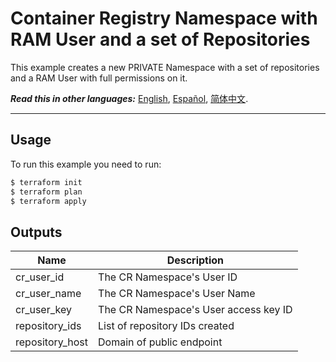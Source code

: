 # Container Registry Namespace with RAM User and a set of Repositories
This example creates a new PRIVATE Namespace with a set of repositories and a RAM User with full permissions on it.

***Read this in other languages:*** [English](https://github.com/roura356a/terraform-alicloud-cr/blob/master/examples/with-repositories/README.md), [Español](https://github.com/roura356a/terraform-alicloud-cr/blob/master/examples/with-repositories/README.es-ES.md), [简体中文](https://github.com/roura356a/terraform-alicloud-cr/blob/master/examples/with-repositories/README.zh-CN.md).

----------------------


## Usage
To run this example you need to run:

```bash
$ terraform init
$ terraform plan
$ terraform apply
```


## Outputs
| Name | Description |
|------|-------------|
| cr_user_id | The CR Namespace's User ID |
| cr_user_name | The CR Namespace's User Name |
| cr_user_key | The CR Namespace's User access key ID |
| repository_ids | List of repository IDs created |
| repository_host | Domain of public endpoint |
